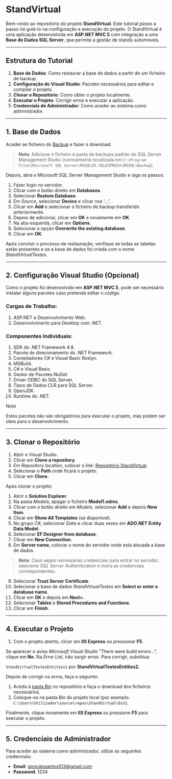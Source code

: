 # StandVirtual

Bem-vindo ao repositório do projeto **StandVirtual**. Este tutorial passo a passo irá guiá-lo na configuração e execução do projeto. O StandVirtual é uma aplicação desenvolvida em **ASP.NET MVC 5** com integração a uma **Base de Dados SQL Server**, que permite a gestão de stands automóveis.

---

## Estrutura do Tutorial
1. **Base de Dados**: Como restaurar a base de dados a partir de um ficheiro de backup.
2. **Configuração do Visual Studio**: Pacotes necessários para editar e compilar o projeto.
3. **Clonar o Repositório**: Como obter o projeto localmente.
4. **Executar o Projeto**: Corrigir erros e executar a aplicação.
5. **Credenciais de Administrador**: Como aceder ao sistema como administrador.

---

## 1. Base de Dados
Aceder ao ficheiro do [Backup](https://github.com/GoncaloSantos2005/GestaoStandVirtual_AAD/blob/master/BackupDB/StandVirtualTestes_LogBackup_2024-12-31_17-20-09.bak) e fazer o download. 

> **Nota**: Adicione o ficheiro à pasta de backups padrão do SQL Server Management Studio (normalmente localizada em `C:\Program Files\Microsoft SQL Server\MSSQLXX.SQLEXPRESS\MSSQL\Backup`).

Depois, abra o Microsoft SQL Server Management Studio e siga os passos:

1. Fazer login no servidor.
2. Clicar com o botão direito em **Databases**.
3. Selecionar **Restore Database**.
4. Em *Source*, selecionar **Device** e clicar nos '...'.
5. Clicar em **Add** e selecionar o ficheiro de backup transferido anteriormente.
6. Depois de adicionar, clicar em **OK** e novamente em **OK**.
7. Na aba esquerda, clicar em **Options**.
8. Selecionar a opção **Overwrite the existing database**.
9. Clicar em **OK**.

Após concluir o processo de restauração, verifique se todas as tabelas estão presentes e se a base de dados foi criada com o nome *StandVirtualTestes*.

---

## 2. Configuração Visual Studio (Opcional)
Como o projeto foi desenvolvido em **ASP.NET MVC 5**, pode ser necessário instalar alguns pacotes caso pretenda editar o código.

### Cargas de Trabalho:
1. ASP.NET e Desenvolvimento Web.
2. Desenvolvimento para Desktop com .NET.

### Componentes Individuais:
1. SDK do .NET Framework 4.8.
2. Pacote de direcionamento do .NET Framework.
3. Compiladores C# e Visual Basic Roslyn.
4. MSBuild.
5. C# e Visual Basic.
6. Gestor de Pacotes NuGet.
7. Driver ODBC do SQL Server.
8. Tipos de Dados CLR para SQL Server.
9. OpenJDK.
10. Runtime do .NET.

>[!Note]
> Estes pacotes não são obrigatórios para executar o projeto, mas podem ser úteis para o desenvolvimento.

---

## 3. Clonar o Repositório
1. Abrir o Visual Studio.
2. Clicar em **Clone a repository**.
3. Em *Repository location*, colocar o link: [Repositório StandVirtual](https://github.com/GoncaloSantos2005/GestaoStandVirtual_AAD/tree/master).
4. Selecionar o **Path** onde ficará o projeto.
5. Clicar em **Clone**.

Após clonar o projeto:

1. Abrir o **Solution Explorer**.
2. Na pasta *Models*, apagar o ficheiro **Model1.edmx**.
3. Clicar com o botão direito em *Models*, selecionar **Add** e depois **New Item**.
4. Clicar em **Show All Templates** (se disponível).
5. No grupo *C#*, selecionar *Data* e clicar duas vezes em **ADO.NET Entity Data Model**.
6. Selecionar **EF Designer from database**.
7. Clicar em **New Connection**.
8. Em **Server name**, colocar o nome do servidor onde está alocada a base de dados.

> **Nota**: Caso sejam necessárias credenciais para entrar no servidor, selecione *SQL Server Authentication* e insira as credenciais correspondentes.

9. Selecionar **Trust Server Certificate**.
10. Selecionar a base de dados *StandVirtualTestes* em **Select or enter a database name**.
11. Clicar em **OK** e depois em **Next>**.
12. Selecionar **Tables** e **Stored Procedures and Functions**.
13. Clicar em **Finish**.

---

## 4. Executar o Projeto
1. Com o projeto aberto, clicar em **IIS Express** ou pressionar **F5**.

Se aparecer o aviso *Microsoft Visual Studio* "There were build errors...", clique em **No**.
Na *Error List*, irão surgir erros. Para corrigir, substitua:

`StandVirtualTestesEntities1` por **StandVirtualTestesEntities2**.

Depois de corrigir os erros, faça o seguinte:

1. Aceda à [pasta Bin](https://github.com/GoncaloSantos2005/GestaoStandVirtual_AAD/tree/master/Bin) no repositório e faça o download dos ficheiros necessários.
2. Coloque-os na pasta *Bin* do projeto local (por exemplo: `C:\Users\Utilizador\source\repos\StandVirtual\bin`).

Finalmente, clique novamente em **IIS Express** ou pressione **F5** para executar o projeto.

---

## 5. Credenciais de Administrador
Para aceder ao sistema como administrador, utilize as seguintes credenciais:

- **Email**: goncalosantos513@gmail.com
- **Password**: 1234
